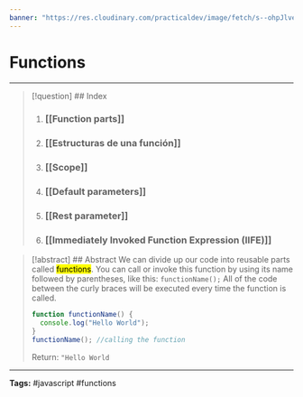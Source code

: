 ```yaml
---
banner: "https://res.cloudinary.com/practicaldev/image/fetch/s--ohpJlve1--/c_imagga_scale,f_auto,fl_progressive,h_420,q_auto,w_1000/https://res.cloudinary.com/drquzbncy/image/upload/v1586605549/javascript_banner_sxve2l.jpg"
---
```

# Functions
<hr> 

> [!question] ## Index
> 
>1. ### [[Function parts]]
>2. ### [[Estructuras de una función]]
>3. ### [[Scope]]
>4. ### [[Default parameters]]
>5. ### [[Rest parameter]]
>6. ### [[Immediately Invoked Function Expression (IIFE)]]

> [!abstract] ## Abstract
> We can divide up our code into reusable parts called <mark>functions</mark>.
> You can call or invoke this function by using its name followed by parentheses, like this: `functionName();`
> All of the code between the curly braces will be executed every time the function is called.
> ```js
> function functionName() {
>   console.log("Hello World");
> }
> functionName(); //calling the function
> ```
> Return: <code>"Hello World</code>
> 

<hr>
<b>Tags:</b> #javascript #functions